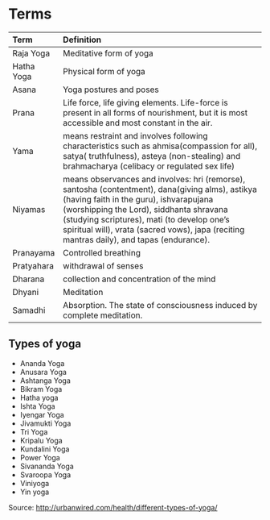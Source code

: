 # Terms

| Term | Definition
| :--- | :--- |
| Raja Yoga | Meditative form of yoga
| Hatha Yoga | Physical form of yoga
| Asana | Yoga postures and poses
| Prana | Life force, life giving elements. Life-force is present in all forms of nourishment, but it is most accessible and most constant in the air.
| Yama| means restraint and involves following characteristics such as ahmisa(compassion for all), satya( truthfulness), asteya (non-stealing) and brahmacharya (celibacy or regulated sex life)
| Niyamas | means observances and involves: hri (remorse), santosha (contentment), dana(giving alms), astikya (having faith in the guru), ishvarapujana (worshipping the Lord), siddhanta shravana (studying scriptures), mati (to develop one’s spiritual will), vrata (sacred vows), japa (reciting mantras daily), and tapas (endurance).
| Pranayama | Controlled breathing
| Pratyahara | withdrawal of senses
| Dharana | collection and concentration of the mind
| Dhyani | Meditation
| Samadhi | Absorption. The state of consciousness induced by complete meditation.

## Types of yoga
- Ananda Yoga
- Anusara Yoga
- Ashtanga Yoga
- Bikram Yoga
- Hatha yoga
- Ishta Yoga
- Iyengar Yoga
- Jivamukti Yoga
- Tri Yoga
- Kripalu Yoga
- Kundalini Yoga
- Power Yoga
- Sivananda Yoga
- Svaroopa Yoga
- Viniyoga
- Yin yoga

Source: http://urbanwired.com/health/different-types-of-yoga/
